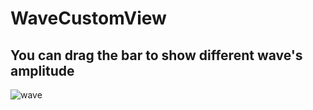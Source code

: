 # WaveCustomView
## You can drag the bar to show different wave's amplitude


![wave](https://user-images.githubusercontent.com/63153107/147048051-5e78e3ac-1142-442f-a4df-045a2a6ab03c.gif)
